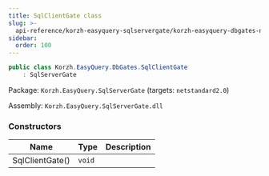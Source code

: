 ```yaml
---
title: SqlClientGate class
slug: >-
  api-reference/korzh-easyquery-sqlservergate/korzh-easyquery-dbgates-namespace/sqlclientgate-class
sidebar:
  order: 100
---
```


```csharp
public class Korzh.EasyQuery.DbGates.SqlClientGate
    : SqlServerGate

```
Package: `Korzh.EasyQuery.SqlServerGate` (targets: `netstandard2.0`)

Assembly: `Korzh.EasyQuery.SqlServerGate.dll`

### Constructors

| Name | Type | Description | 
| --- | --- | --- | 
| SqlClientGate() | `void` |  |

